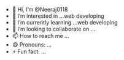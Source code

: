 - 👋 Hi, I’m @Neeraj0118
- 👀 I’m interested in ...web developing
- 🌱 I’m currently learning ...web developing
- 💞️ I’m looking to collaborate on ...
- 📫 How to reach me ...
- 😄 Pronouns: ...
- ⚡ Fun fact: ...

<!---
Neeraj0118/Neeraj0118 is a ✨ special ✨ repository because its `README.md` (this file) appears on your GitHub profile.
You can click the Preview link to take a look at your changes.
--->
